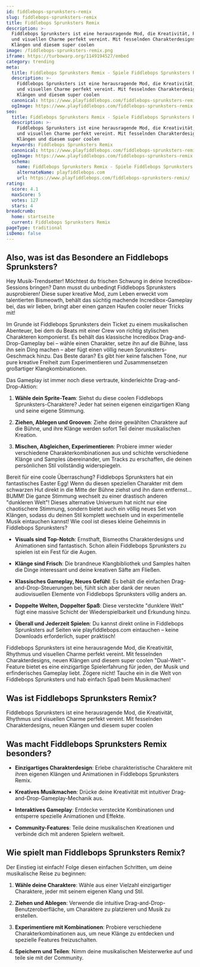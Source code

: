 ```yaml
---
id: fiddlebops-sprunksters-remix
slug: fiddlebops-sprunksters-remix
title: Fiddlebops Sprunksters Remix
description: >-
  Fiddlebops Sprunksters ist eine herausragende Mod, die Kreativität, Rhythmus
  und visuellen Charme perfekt vereint. Mit fesselnden Charakterdesigns, neuen
  Klängen und diesem super coolen 
image: /fiddlebops-sprunksters-remix.png
iframe: https://turbowarp.org/1149194527/embed
category: trending
meta:
  title: Fiddlebops Sprunksters Remix - Spiele Fiddlebops Sprunksters Remix Online
  description: >-
    Fiddlebops Sprunksters ist eine herausragende Mod, die Kreativität, Rhythmus
    und visuellen Charme perfekt vereint. Mit fesselnden Charakterdesigns, neuen
    Klängen und diesem super coolen 
  canonical: https://www.playfiddlebops.com/fiddlebops-sprunksters-remix/
  ogImage: https://www.playfiddlebops.com/fiddlebops-sprunksters-remix.png
seo:
  title: Fiddlebops Sprunksters Remix - Spiele Fiddlebops Sprunksters Remix Online
  description: >-
    Fiddlebops Sprunksters ist eine herausragende Mod, die Kreativität, Rhythmus
    und visuellen Charme perfekt vereint. Mit fesselnden Charakterdesigns, neuen
    Klängen und diesem super coolen 
  keywords: Fiddlebops Sprunksters Remix
  canonical: https://www.playfiddlebops.com/fiddlebops-sprunksters-remix/
  ogImage: https://www.playfiddlebops.com/fiddlebops-sprunksters-remix.png
  schema:
    name: Fiddlebops Sprunksters Remix - Spiele Fiddlebops Sprunksters Remix Online
    alternateName: playfiddlebops.com
    url: https://www.playfiddlebops.com/fiddlebops-sprunksters-remix/
rating:
  score: 4.1
  maxScore: 5
  votes: 127
  stars: 4
breadcrumb:
  home: startseite
  current: Fiddlebops Sprunksters Remix
pageType: traditional
isDemo: false
---
```


## Also, was ist das Besondere an Fiddlebops Sprunksters?

Hey Musik-Trendsetter! Möchtest du frischen Schwung in deine Incredibox-Sessions bringen? Dann musst du unbedingt Fiddlebops Sprunksters ausprobieren! Diese super kreative Mod, zum Leben erweckt vom talentierten Bismeowth, behält das süchtig machende Incredibox-Gameplay bei, das wir lieben, bringt aber einen ganzen Haufen cooler neuer Tricks mit!

Im Grunde ist Fiddlebops Sprunksters dein Ticket zu einem musikalischen Abenteuer, bei dem du Beats mit einer Crew von richtig stylischen Charakteren komponierst. Es behält das klassische Incredibox Drag-and-Drop-Gameplay bei – wähle einen Charakter, setze ihn auf die Bühne, lass ihn sein Ding machen – aber fügt einen völlig neuen Sprunksters-Geschmack hinzu. Das Beste daran? Es gibt hier keine falschen Töne, nur pure kreative Freiheit zum Experimentieren und Zusammensetzen großartiger Klangkombinationen.

Das Gameplay ist immer noch diese vertraute, kinderleichte Drag-and-Drop-Aktion:

1. **Wähle dein Sprite-Team**: Siehst du diese coolen Fiddlebops Sprunksters-Charaktere? Jeder hat seinen eigenen einzigartigen Klang und seine eigene Stimmung.

1. **Ziehen, Ablegen und Grooven**: Ziehe deine gewählten Charaktere auf die Bühne, und ihre Klänge werden sofort Teil deiner musikalischen Kreation.

1. **Mischen, Abgleichen, Experimentieren**: Probiere immer wieder verschiedene Charakterkombinationen aus und schichte verschiedene Klänge und Samples übereinander, um Tracks zu erschaffen, die deinen persönlichen Stil vollständig widerspiegeln.

Bereit für eine coole Überraschung? Fiddlebops Sprunksters hat ein fantastisches Easter Egg! Wenn du diesen speziellen Charakter mit dem schwarzen Hut direkt in die Mitte der Bühne ziehst und ihn dann entfernst... BUMM! Die ganze Stimmung wechselt zu einer drastisch anderen "dunkleren Welt"! Dieses alternative Universum hat nicht nur eine chaotischere Stimmung, sondern bietet auch ein völlig neues Set von Klängen, sodass du deinen Stil komplett wechseln und in experimentelle Musik eintauchen kannst! Wie cool ist dieses kleine Geheimnis in Fiddlebops Sprunksters?

- **Visuals sind Top-Notch**: Ernsthaft, Bismeoths Charakterdesigns und Animationen sind fantastisch. Schon allein Fiddlebops Sprunksters zu spielen ist ein Fest für die Augen.

- **Klänge sind Frisch**: Die brandneue Klangbibliothek und Samples halten die Dinge interessant und deine kreativen Säfte am Fließen.

- **Klassisches Gameplay, Neues Gefühl**: Es behält die einfachen Drag-and-Drop-Steuerungen bei, fühlt sich aber dank der neuen audiovisuellen Elemente von Fiddlebops Sprunksters völlig anders an.

- **Doppelte Welten, Doppelter Spaß**: Diese versteckte "dunklere Welt" fügt eine massive Schicht der Wiederspielbarkeit und Erkundung hinzu.

- **Überall und Jederzeit Spielen**: Du kannst direkt online in Fiddlebops Sprunksters auf Seiten wie playfiddlebops.com eintauchen – keine Downloads erforderlich, super praktisch!

Fiddlebops Sprunksters ist eine herausragende Mod, die Kreativität, Rhythmus und visuellen Charme perfekt vereint. Mit fesselnden Charakterdesigns, neuen Klängen und diesem super coolen "Dual-Welt"-Feature bietet es eine einzigartige Spielerfahrung für jeden, der Musik und erfinderisches Gameplay liebt. Zögere nicht! Tauche ein in die Welt von Fiddlebops Sprunksters und hab einfach Spaß beim Musikmachen!

## Was ist Fiddlebops Sprunksters Remix?

Fiddlebops Sprunksters ist eine herausragende Mod, die Kreativität, Rhythmus und visuellen Charme perfekt vereint. Mit fesselnden Charakterdesigns, neuen Klängen und diesem super coolen 

## Was macht Fiddlebops Sprunksters Remix besonders?

- **Einzigartiges Charakterdesign**: Erlebe charakteristische Charaktere mit ihren eigenen Klängen und Animationen in Fiddlebops Sprunksters Remix.

- **Kreatives Musikmachen**: Drücke deine Kreativität mit intuitiver Drag-and-Drop-Gameplay-Mechanik aus.

- **Interaktives Gameplay**: Entdecke versteckte Kombinationen und entsperre spezielle Animationen und Effekte.

- **Community-Features**: Teile deine musikalischen Kreationen und verbinde dich mit anderen Spielern weltweit.

## Wie spielt man Fiddlebops Sprunksters Remix?

Der Einstieg ist einfach! Folge diesen einfachen Schritten, um deine musikalische Reise zu beginnen:

1. **Wähle deine Charaktere**: Wähle aus einer Vielzahl einzigartiger Charaktere, jeder mit seinem eigenen Klang und Stil.

1. **Ziehen und Ablegen**: Verwende die intuitive Drag-and-Drop-Benutzeroberfläche, um Charaktere zu platzieren und Musik zu erstellen.

1. **Experimentiere mit Kombinationen**: Probiere verschiedene Charakterkombinationen aus, um neue Klänge zu entdecken und spezielle Features freizuschalten.

1. **Speichern und Teilen**: Nimm deine musikalischen Meisterwerke auf und teile sie mit der Community.